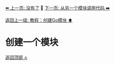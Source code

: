 [⬅️ 上一页: 没有了](#) 🚦 [下一页: 从另一个模块调用代码 ➡️](从另一个模块调用代码)

[返回上一级: 教程：创建Go模块 ⬆️](../教程：创建Go模块)

# 创建一个模块

[返回顶部 🔝](#创建一个模块)